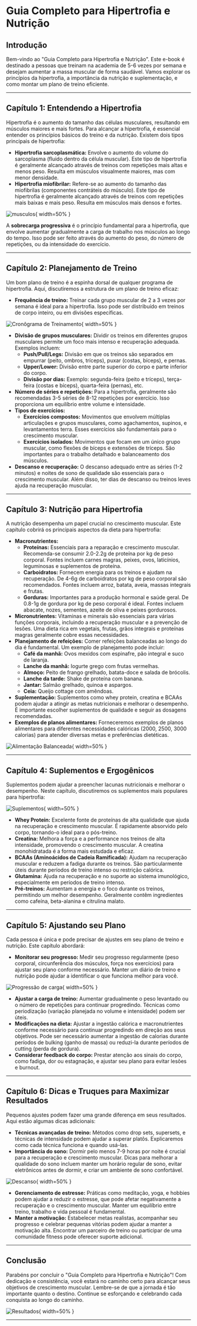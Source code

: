 # Guia Completo para Hipertrofia e Nutrição

## Introdução

Bem-vindo ao "Guia Completo para Hipertrofia e Nutrição". Este e-book é destinado a pessoas que treinam na academia de 5-6 vezes por semana e desejam aumentar a massa muscular de forma saudável. Vamos explorar os princípios da hipertrofia, a importância da nutrição e suplementação, e como montar um plano de treino eficiente.

---

## Capítulo 1: Entendendo a Hipertrofia


Hipertrofia é o aumento do tamanho das células musculares, resultando em músculos maiores e mais fortes. Para alcançar a hipertrofia, é essencial entender os princípios básicos do treino e da nutrição. Existem dois tipos principais de hipertrofia:

- **Hipertrofia sarcoplasmática:** Envolve o aumento do volume do sarcoplasma (fluido dentro da célula muscular). Este tipo de hipertrofia é geralmente alcançado através de treinos com repetições mais altas e menos peso. Resulta em músculos visualmente maiores, mas com menor densidade.
- **Hipertrofia miofibrilar:** Refere-se ao aumento do tamanho das miofibrilas (componentes contráteis do músculo). Este tipo de hipertrofia é geralmente alcançado através de treinos com repetições mais baixas e mais peso. Resulta em músculos mais densos e fortes.

![musculos](./assets/ch1_musculos.png){ width=50% }




A **sobrecarga progressiva** é o princípio fundamental para a hipertrofia, que envolve aumentar gradualmente a carga de trabalho nos músculos ao longo do tempo. Isso pode ser feito através do aumento do peso, do número de repetições, ou da intensidade do exercício.



---

## Capítulo 2: Planejamento de Treino


Um bom plano de treino é a espinha dorsal de qualquer programa de hipertrofia. Aqui, discutiremos a estrutura de um plano de treino eficaz:

- **Frequência de treino:** Treinar cada grupo muscular de 2 a 3 vezes por semana é ideal para a hipertrofia. Isso pode ser distribuído em treinos de corpo inteiro, ou em divisões específicas.


![Cronôgrama de Treinamento](./assets/Weekly_training.png){ width=50% }


- **Divisão de grupos musculares:** Dividir os treinos em diferentes grupos musculares permite um foco mais intenso e recuperação adequada. Exemplos incluem:
  - **Push/Pull/Legs:** Divisão em que os treinos são separados em empurrar (peito, ombros, tríceps), puxar (costas, bíceps), e pernas.
  - **Upper/Lower:** Divisão entre parte superior do corpo e parte inferior do corpo.
  - **Divisão por dias:** Exemplo: segunda-feira (peito e tríceps), terça-feira (costas e bíceps), quarta-feira (pernas), etc.
- **Número de séries e repetições:** Para a hipertrofia, geralmente são recomendadas 3-5 séries de 8-12 repetições por exercício. Isso proporciona um equilíbrio entre volume e intensidade.
- **Tipos de exercícios:** 
  - **Exercícios compostos:** Movimentos que envolvem múltiplas articulações e grupos musculares, como agachamentos, supinos, e levantamentos terra. Esses exercícios são fundamentais para o crescimento muscular.
  - **Exercícios isolados:** Movimentos que focam em um único grupo muscular, como flexões de bíceps e extensões de tríceps. São importantes para o trabalho detalhado e balanceamento dos músculos.
- **Descanso e recuperação:** O descanso adequado entre as séries (1-2 minutos) e noites de sono de qualidade são essenciais para o crescimento muscular. Além disso, ter dias de descanso ou treinos leves ajuda na recuperação muscular.




---

## Capítulo 3: Nutrição para Hipertrofia


A nutrição desempenha um papel crucial no crescimento muscular. Este capítulo cobrirá os principais aspectos da dieta para hipertrofia:

- **Macronutrientes:**
  - **Proteínas:** Essenciais para a reparação e crescimento muscular. Recomenda-se consumir 2.0-2.2g de proteína por kg de peso corporal. Fontes incluem carnes magras, peixes, ovos, laticínios, leguminosas e suplementos de proteína.
  - **Carboidratos:** Fornecem energia para os treinos e ajudam na recuperação. De 4-6g de carboidratos por kg de peso corporal são recomendados. Fontes incluem arroz, batata, aveia, massas integrais e frutas.
  - **Gorduras:** Importantes para a produção hormonal e saúde geral. De 0.8-1g de gordura por kg de peso corporal é ideal. Fontes incluem abacate, nozes, sementes, azeite de oliva e peixes gordurosos.
- **Micronutrientes:** Vitaminas e minerais são essenciais para várias funções corporais, incluindo a recuperação muscular e a prevenção de lesões. Uma dieta rica em vegetais, frutas, grãos integrais e proteínas magras geralmente cobre essas necessidades.
- **Planejamento de refeições:** Comer refeições balanceadas ao longo do dia é fundamental. Um exemplo de planejamento pode incluir:
  - **Café da manhã:** Ovos mexidos com espinafre, pão integral e suco de laranja.
  - **Lanche da manhã:** Iogurte grego com frutas vermelhas.
  - **Almoço:** Peito de frango grelhado, batata-doce e salada de brócolis.
  - **Lanche da tarde:** Shake de proteína com banana.
  - **Jantar:** Salmão grelhado, quinoa e aspargos.
  - **Ceia:** Queijo cottage com amêndoas.
- **Suplementação:** Suplementos como whey protein, creatina e BCAAs podem ajudar a atingir as metas nutricionais e melhorar o desempenho. É importante escolher suplementos de qualidade e seguir as dosagens recomendadas.
- **Exemplos de planos alimentares:** Forneceremos exemplos de planos alimentares para diferentes necessidades calóricas (2000, 2500, 3000 calorias) para atender diversas metas e preferências dietéticas.



![Alimentação Balanceada](./assets/Plate_divided.png){ width=50% }


---

## Capítulo 4: Suplementos e Ergogênicos


Suplementos podem ajudar a preencher lacunas nutricionais e melhorar o desempenho. Neste capítulo, discutiremos os suplementos mais populares para hipertrofia:


![Suplementos](./assets/suplementos.jpg){ width=50% }


- **Whey Protein:** Excelente fonte de proteínas de alta qualidade que ajuda na recuperação e crescimento muscular. É rapidamente absorvido pelo corpo, tornando-o ideal para o pós-treino.
- **Creatina:** Melhora a força e a performance nos treinos de alta intensidade, promovendo o crescimento muscular. A creatina monohidratada é a forma mais estudada e eficaz.
- **BCAAs (Aminoácidos de Cadeia Ramificada):** Ajudam na recuperação muscular e reduzem a fadiga durante os treinos. São particularmente úteis durante períodos de treino intenso ou restrição calórica.
- **Glutamina:** Ajuda na recuperação e no suporte ao sistema imunológico, especialmente em períodos de treino intenso.
- **Pré-treinos:** Aumentam a energia e o foco durante os treinos, permitindo um melhor desempenho. Geralmente contêm ingredientes como cafeína, beta-alanina e citrulina malato.




---

## Capítulo 5: Ajustando seu Plano


Cada pessoa é única e pode precisar de ajustes em seu plano de treino e nutrição. Este capítulo abordará:

- **Monitorar seu progresso:** Medir seu progresso regularmente (peso corporal, circunferência dos músculos, força nos exercícios) para ajustar seu plano conforme necessário. Manter um diário de treino e nutrição pode ajudar a identificar o que funciona melhor para você.


![Progressão de carga](./assets/progressao.jpg){ width=50% }


- **Ajustar a carga de treino:** Aumentar gradualmente o peso levantado ou o número de repetições para continuar progredindo. Técnicas como periodização (variação planejada no volume e intensidade) podem ser úteis.
- **Modificações na dieta:** Ajustar a ingestão calórica e macronutrientes conforme necessário para continuar progredindo em direção aos seus objetivos. Pode ser necessário aumentar a ingestão de calorias durante períodos de bulking (ganho de massa) ou reduzi-la durante períodos de cutting (perda de gordura).
- **Considerar feedback do corpo:** Prestar atenção aos sinais do corpo, como fadiga, dor ou estagnação, e ajustar seu plano para evitar lesões e burnout.




---

## Capítulo 6: Dicas e Truques para Maximizar Resultados


Pequenos ajustes podem fazer uma grande diferença em seus resultados. Aqui estão algumas dicas adicionais:

- **Técnicas avançadas de treino:** Métodos como drop sets, supersets, e técnicas de intensidade podem ajudar a superar platôs. Explicaremos como cada técnica funciona e quando usá-las.
- **Importância do sono:** Dormir pelo menos 7-9 horas por noite é crucial para a recuperação e crescimento muscular. Dicas para melhorar a qualidade do sono incluem manter um horário regular de sono, evitar eletrônicos antes de dormir, e criar um ambiente de sono confortável.


![Descanso](./assets/descanso.jpg){ width=50% }


- **Gerenciamento de estresse:** Práticas como meditação, yoga, e hobbies podem ajudar a reduzir o estresse, que pode afetar negativamente a recuperação e o crescimento muscular. Manter um equilíbrio entre treino, trabalho e vida pessoal é fundamental.
- **Manter a motivação:** Estabelecer metas realistas, acompanhar seu progresso e celebrar pequenas vitórias podem ajudar a manter a motivação alta. Encontrar um parceiro de treino ou participar de uma comunidade fitness pode oferecer suporte adicional.




---

## Conclusão

Parabéns por concluir o "Guia Completo para Hipertrofia e Nutrição"! Com dedicação e consistência, você estará no caminho certo para alcançar seus objetivos de crescimento muscular. Lembre-se de que a jornada é tão importante quanto o destino. Continue se esforçando e celebrando cada conquista ao longo do caminho.


![Resultados](./assets/resultado.jpg){ width=50% }

---

